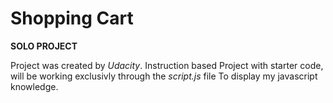 # Shopping Cart

**SOLO PROJECT**

Project was created by _Udacity_. Instruction based Project with starter code, will be working exclusivly through the _script.js_ file
To display my javascript knowledge.
